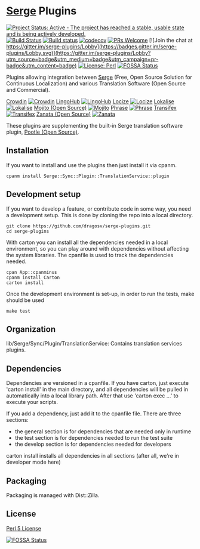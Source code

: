 [Serge](https://serge.io/) Plugins
============

[![Project Status: Active - The project has reached a stable, usable state and is being actively developed.](http://www.repostatus.org/badges/latest/active.svg)](http://www.repostatus.org/#active) [![Build Status](https://img.shields.io/travis/dragosv/serge-plugins/master.svg?label=linux+build)](https://travis-ci.org/dragosv/serge-plugins)
[![Build status](https://ci.appveyor.com/api/projects/status/tb6j1owidqvdfx90/branch/master?svg=true&passingText=windows%20build%20passing&failingText=windows%20build%20failing&pendingText=windows%20build%20pending)](https://ci.appveyor.com/project/dragosv/serge-plugins/branch/master) [![codecov](https://codecov.io/gh/dragosv/serge-plugins/branch/master/graph/badge.svg)](https://codecov.io/gh/dragosv/serge-plugins)
[![PRs Welcome](https://img.shields.io/badge/PRs-welcome-brightgreen.svg?style=shields)](http://makeapullrequest.com)
[![Join the chat at https://gitter.im/serge-plugins/Lobby](https://badges.gitter.im/serge-plugins/Lobby.svg)](https://gitter.im/serge-plugins/Lobby?utm_source=badge&utm_medium=badge&utm_campaign=pr-badge&utm_content=badge) [![License: Perl](https://img.shields.io/badge/License-Perl-0298c3.svg)](https://dev.perl.org/licenses/)
[![FOSSA Status](https://app.fossa.io/api/projects/git%2Bgithub.com%2Fdragosv%2Fserge-plugins.svg?type=shield)](https://app.fossa.io/projects/git%2Bgithub.com%2Fdragosv%2Fserge-plugins?ref=badge_shield)

Plugins allowing integration between [Serge](https://serge.io/) (Free, Open Source Solution for Continuous Localization) and various Translation Software (Open Source and Commercial). 

[Crowdin](https://crowdin.com/) [![Crowdin](https://img.shields.io/cpan/v/Serge-Sync-Plugin-TranslationService-crowdin.svg)](https://metacpan.org/pod/Serge::Sync::Plugin::TranslationService::crowdin)
[LingoHub](https://www.lingohub.com/) [![LingoHub](https://img.shields.io/cpan/v/Serge-Sync-Plugin-TranslationService-lingohub.svg)](https://metacpan.org/pod/Serge::Sync::Plugin::TranslationService::lingohub)
[Locize](https://locize.com) [![Locize](https://img.shields.io/cpan/v/Serge-Sync-Plugin-TranslationService-locize.svg)](https://metacpan.org/pod/Serge::Sync::Plugin::TranslationService::locize)
[Lokalise](https://lokalise.co) [![Lokalise](https://img.shields.io/cpan/v/Serge-Sync-Plugin-TranslationService-lokalise.svg)](https://metacpan.org/pod/Serge::Sync::Plugin::TranslationService::lokalise)
[Mojito (Open Source)](http://www.mojito.global/) [![Mojito](https://img.shields.io/cpan/v/Serge-Sync-Plugin-TranslationService-mojito.svg)](https://metacpan.org/pod/Serge::Sync::Plugin::TranslationService::mojito)
[Phrase](https://phrase.com/) [![Phrase](https://img.shields.io/cpan/v/Serge-Sync-Plugin-TranslationService-phrase.svg)](https://metacpan.org/pod/Serge::Sync::Plugin::TranslationService::phrase)
[Transifex](https://www.transifex.com/) [![Transifex](https://img.shields.io/cpan/v/Serge-Sync-Plugin-TranslationService-transifex.svg)](https://metacpan.org/pod/Serge::Sync::Plugin::TranslationService::transifex)
[Zanata (Open Source)](http://zanata.org/) [![Zanata](https://img.shields.io/cpan/v/Serge-Sync-Plugin-TranslationService-zanata.svg)](https://metacpan.org/pod/Serge::Sync::Plugin::TranslationService::zanata)

These plugins are supplementing the built-in Serge translation software plugin, [Pootle (Open Source)](https://pootle.translatehouse.org/).

## Installation

If you want to install and use the plugins then just install it via cpanm. 

```
cpanm install Serge::Sync::Plugin::TranslationService::plugin

```

## Development setup

If you want to develop a feature, or contribute code in some way, you need a development setup. This is done by cloning
the repo into a local directory.

```
git clone https://github.com/dragosv/serge-plugins.git
cd serge-plugins
```

With carton you can install all the dependencies needed in a local environment, so you can play around with dependencies without
affecting the system libraries. The cpanfile is used to track the dependencies needed.

```
cpan App::cpanminus
cpanm install Carton
carton install
```

Once the development environment is set-up, in order to run the tests, make should be used

```
make test
```

## Organization

lib/Serge/Sync/Plugin/TranslationService: Contains translation services plugins.

## Dependencies

Dependencies are versioned in a cpanfile. If you have carton, just execute 'carton install' in the main directory, and all dependencies
will be pulled in automatically into a local library path. After that use 'carton exec ...' to execute your scripts.

If you add a dependency, just add it to the cpanfile file. There are three sections:

 - the general section is for dependencies that are needed only in runtime
 - the test section is for dependencies needed to run the test suite
 - the develop section is for dependencies needed for developers

carton install installs all dependencies in all sections (after all, we're in developer mode here) 

## Packaging

Packaging is managed with Dist::Zilla.

## License

[Perl 5 License](./LICENSE)

[![FOSSA Status](https://app.fossa.io/api/projects/git%2Bgithub.com%2Fdragosv%2Fserge-plugins.svg?type=large)](https://app.fossa.io/projects/git%2Bgithub.com%2Fdragosv%2Fserge-plugins?ref=badge_large)
